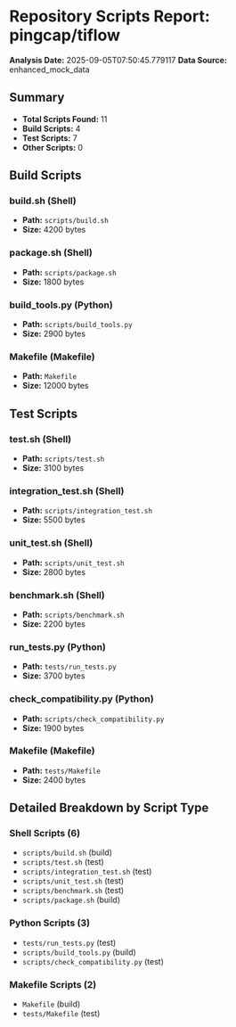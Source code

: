 # Repository Scripts Report: pingcap/tiflow

**Analysis Date:** 2025-09-05T07:50:45.779117
**Data Source:** enhanced_mock_data

## Summary
- **Total Scripts Found:** 11
- **Build Scripts:** 4
- **Test Scripts:** 7
- **Other Scripts:** 0

## Build Scripts

### build.sh (Shell)
- **Path:** `scripts/build.sh`
- **Size:** 4200 bytes

### package.sh (Shell)
- **Path:** `scripts/package.sh`
- **Size:** 1800 bytes

### build_tools.py (Python)
- **Path:** `scripts/build_tools.py`
- **Size:** 2900 bytes

### Makefile (Makefile)
- **Path:** `Makefile`
- **Size:** 12000 bytes

## Test Scripts

### test.sh (Shell)
- **Path:** `scripts/test.sh`
- **Size:** 3100 bytes

### integration_test.sh (Shell)
- **Path:** `scripts/integration_test.sh`
- **Size:** 5500 bytes

### unit_test.sh (Shell)
- **Path:** `scripts/unit_test.sh`
- **Size:** 2800 bytes

### benchmark.sh (Shell)
- **Path:** `scripts/benchmark.sh`
- **Size:** 2200 bytes

### run_tests.py (Python)
- **Path:** `tests/run_tests.py`
- **Size:** 3700 bytes

### check_compatibility.py (Python)
- **Path:** `scripts/check_compatibility.py`
- **Size:** 1900 bytes

### Makefile (Makefile)
- **Path:** `tests/Makefile`
- **Size:** 2400 bytes

## Detailed Breakdown by Script Type

### Shell Scripts (6)

- `scripts/build.sh` (build)
- `scripts/test.sh` (test)
- `scripts/integration_test.sh` (test)
- `scripts/unit_test.sh` (test)
- `scripts/benchmark.sh` (test)
- `scripts/package.sh` (build)

### Python Scripts (3)

- `tests/run_tests.py` (test)
- `scripts/build_tools.py` (build)
- `scripts/check_compatibility.py` (test)

### Makefile Scripts (2)

- `Makefile` (build)
- `tests/Makefile` (test)

